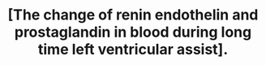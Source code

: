 ---
layout: page
title: " [The change of renin endothelin and prostaglandin in blood during long time left ventricular assist]."
breadcrumb: true
categories:
    - publication
## publication related information
pub:
    authors: " Lian-wei Tong, Bing Ren,  Xiao-dong Zhu"
    journal: " Zhonghua wai ke za zhi [Chinese journal of surgery]"
    date: 2004-03-22
    volume:  42
    pages:  355--357
    number:  6
    abstract: " OBJECTIVE: To monitor the change of renin, endothelin and 6-keto-prostaglandin F1alpha in canine during left ventricular assist (LVA). METHODS: Eight canines were assisted by left assist ventricular device for 9 hours. The level of renin,  endothelin and 6-keto-prostaglandin f1alpha in plasma were measured by radioimmunity analysis before assisting (control group) and at 3 hours, at 6 hours, at 9 hours after assisting. RESULTS: The level of endothelin in plasma didn't dropped remarkably as LVA proceeded in which there was not differency in statistical diffency compared with control group[(51 +/- 11) ng/L, (42 +/- 8) ng/L, t "
---